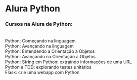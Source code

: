 # Alura Python
### Cursos na Alura de Python: <br> <br>
  Python: Começando na linguagem <br>
  Python: Avançando na linguagem <br>
  Python: Entendendo a Orientação a Objetos <br>
  Python: Avançando na Orientação a Objetos <br>
  Python: String em Python: extraindo informações de uma URL <br>
  Python e TDD: explorando testes unitários <br>
  Flask: crie uma webapp com Python

